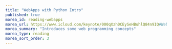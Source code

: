 ```yaml
---
title: "WebApps with Python Intro"
published: true
morea_id: reading-webapps
morea_url: https://www.icloud.com/keynote/000qXzh0CEySeHBuhlQ84n9IQ#Webapps_with_Python
morea_summary: "Introduces some web programming concepts"
morea_type: reading
morea_sort_order: 3
---
```



